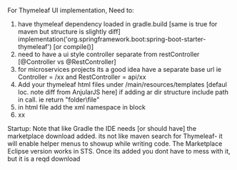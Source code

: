 For Thymeleaf UI implementation, Need to:

1) have thymeleaf dependency loaded in gradle.build [same is true for maven but structure is slightly diff]
	implementation('org.springframework.boot:spring-boot-starter-thymeleaf') [or compile()]
2) need to have a ui style controller separate from restController [@Controller vs @RestController]
3) for microservices projects its a good idea have a separate base url 
	ie Controller = /xx and RestController = api/xx
4) Add your thymeleaf html files under /main/resources/templates [defaul loc.  note diff from AnjularJS here]
	if adding ar dir structure include path in call. ie return "folder\file"
5) in html file add the xml namespace in <html> block
	<html lang="en" xmlns:th="http://www.thymeleaf.org">
6) xx

Startup:
Note that like Gradle the IDE needs [or should have] the marketplace download added.  its not like maven
  search for Thymeleaf- it will enable helper menus to showup while writing code.  The Marketplace Eclipse version works in STS.
Once its added you dont have to mess with it, but it is a reqd download